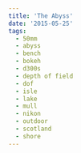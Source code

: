```yaml
---
title: 'The Abyss'
date: '2015-05-25'
tags:
  - 50mm
  - abyss
  - bench
  - bokeh
  - d300s
  - depth of field
  - dof
  - isle
  - lake
  - mull
  - nikon
  - outdoor
  - scotland
  - shore
---
```

